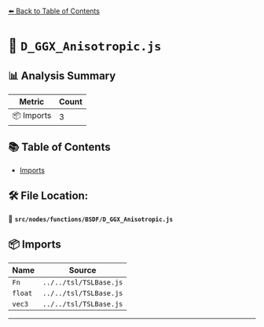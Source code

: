 [⬅️ Back to Table of Contents](../../../../index.md)

# 📄 `D_GGX_Anisotropic.js`

## 📊 Analysis Summary

| Metric | Count |
|--------|-------|
| 📦 Imports | 3 |

## 📚 Table of Contents

- [Imports](#imports)

## 🛠️ File Location:
📂 **`src/nodes/functions/BSDF/D_GGX_Anisotropic.js`**

## 📦 Imports

| Name | Source |
|------|--------|
| `Fn` | `../../tsl/TSLBase.js` |
| `float` | `../../tsl/TSLBase.js` |
| `vec3` | `../../tsl/TSLBase.js` |


---